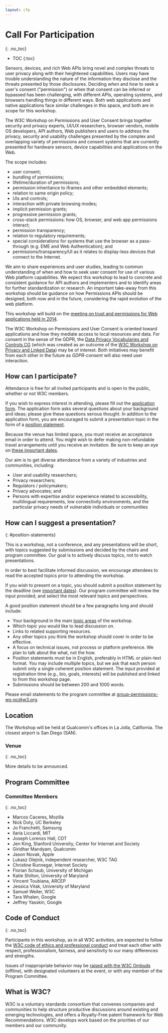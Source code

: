 ```yaml
---
layout: cfp
---
```


# Call For Participation
{: .no_toc}

* TOC
{:toc}

Sensors, devices, and rich Web APIs bring novel and complex threats to user privacy along with their heightened capabilities. Users may have trouble understanding the nature of the information they disclose and the threats presented by those disclosures.  Deciding *when* and *how* to seek a user's consent ("permission") or when that consent can be inferred or bypassed has been challenging, with different APIs, operating systems, and browsers handling things in different ways.  Both web applications and native applications face similar challenges in this space, and both are in scope for this workshop.

The W3C Workshop on Permissions and User Consent brings together security and privacy experts, UI/UX researchers, browser vendors, mobile OS developers, API authors, Web publishers and users to address the privacy, security and usability challenges presented by the complex and overlapping variety of permissions and consent systems that are currently presented for hardware sensors, device capabilities and applications on the Web.

The scope includes:

* user consent;
* bundling of permissions;
* lifetime/duration of permissions;
* permission inheritance to iframes and other embedded elements;
* relation to same origin policy;
* UIs and controls;
* interaction with private browsing modes;
* implicit permission grants;
* progressive permission grants;
* cross-stack permissions: how OS, browser, and web app permissions interact;
* permission transparency;
* relation to regulatory requirements;
* special considerations for systems that use the browser as a pass-through (e.g. EME and Web Authentication); and
* permissions/transparency/UI as it relates to display-less devices that connect to the Internet.

We aim to share experiences and user studies, leading to common understanding of when and how to seek user consent for use of various Web platform capabilities. We expect this workshop to lead to concrete and consistent guidance for API authors and implementers and to identify areas for further standardization or research. An important take-away from this workshop should be guidance on how Permissions APIs should be designed, both now and in the future, considering the rapid evolution of the web platform.

This workshop will build on the [meeting on trust and permissions for Web applications held in 2014](https://www.w3.org/2014/07/permissions/).

The W3C Workshop on Permissions and User Consent is oriented toward applications and how they mediate access to local resources and data. For consent in the sense of the GDPR, the [Data Privacy Vocabularies and Controls CG](https://www.w3.org/community/dpvcg/) (which was created as an outcome of the [W3C Workshop on Privacy and Linked Data](https://www.w3.org/2018/vocabws/)) may be of interest.  Both initiatives may benefit from each other in the future as *GDPR-consent* will also need user interaction.

## How can I participate?

Attendance is free for all invited participants and is open to the public, whether or not W3C members.

If you wish to express interest in attending, please fill out the [application form](https://www.w3.org/2002/09/wbs/1/permissions2018/).  The application form asks several questions
about your background and ideas; please give these questions serious thought.
In addition to the application form, you are encouraged to submit a presentation topic in the
form of a [position statement](#position-statements).

Because the venue has limited space, you must receive an acceptance email in order to attend.  You might wish to defer making non-refundable travel arrangements until you receive an invitation.  Be sure to keep an eye on [these important dates](#dates).


Our aim is to get diverse attendance from a variety of industries and communities, including:

* User and usability researchers;
* Privacy researchers;
* Regulators / policymakers;
* Privacy advocates; and
* Persons with expertise and/or experience related to accessibility, multilingual requirements, low connectivity environments, and the particular privacy needs of vulnerable individuals or communities

## How can I suggest a presentation?
{: #position-statements}

This is a workshop, not a conference, and any presentations will be short, with topics suggested by submissions and decided by the chairs and program committee. Our goal is to actively discuss topics, not to watch presentations.

In order to best facilitate informed discussion, we encourage attendees to read the accepted topics prior to attending the workshop.

If you wish to present on a topic, you should submit a position statement by the deadline (see [important dates](#dates)). Our program committee will review the input provided, and select the most relevant topics and perspectives.

A good position statement should be a few paragraphs long and should include:

* Your background in the main [topic areas](#topics) of the workshop.
* Which topic you would like to lead discussion on.
* Links to related supporting resources.
* Any other topics you think the workshop should cover in order to be effective.
* A focus on technical issues, not process or platform preference. We plan to talk about the what, not the how.
* Position statements must be in English, preferably in HTML or plain-text format. You may include multiple topics, but we ask that each person submit only a single coherent position statement. The input provided at registration time (e.g., bio, goals, interests) will be published and linked to from this workshop page.
* Submissions should be between 200 and 1000 words.

Please email statements to the program committee at group-permissions-ws-pc@w3.org.

## Location

The Workshop will be held at Qualcomm's offices in La Jolla, California.  The closest airport is San Diego (SAN).

### Venue
{: .no_toc}

More details to be announced.

## Program Committee

### Committee Members
{: .no_toc}

* Marcos Caceres, Mozilla
* Nick Doty, UC Berkeley
* Jo Franchetti, Samsung
* Ilaria Liccardi, MIT
* Joseph Lorenzo Hall, CDT
* Jen King, Stanford University, Center for Internet and Society
* Giridhar Mandyam, Qualcomm
* Jason Novak, Apple
* Lukasz Olejnik, independent researcher, W3C TAG
* Christine Runnegar, Internet Society
* Florian Schaub, University of Michigan
* Katie Shilton, University of Maryland
* Vincent Toubiana, ARCEP
* Jessica Vitak, University of Maryland
* Samuel Weiler, W3C 
* Tara Whalen, Google
* Jeffrey Yasskin, Google 

## Code of Conduct
{: .no_toc}

Participants in this workshop, as in all W3C activities, are expected to follow the [W3C code of ethics and professional conduct](https://www.w3.org/Consortium/cepc/) and treat each other with respect, professionalism, fairness, and sensitivity to our many differences and strengths.

Issues of inappropriate behavior may be [raised with the W3C Ombuds](https://www.w3.org/Consortium/pwe/#Procedures) (offline), with designated volunteers at the event, or with any member of the Program Committee.

## What is W3C?

W3C is a voluntary standards consortium that convenes companies and communities to help structure productive discussions around existing and emerging technologies, and offers a Royalty-Free patent framework for Web Recommendations. W3C develops work based on the priorities of our members and our community.
